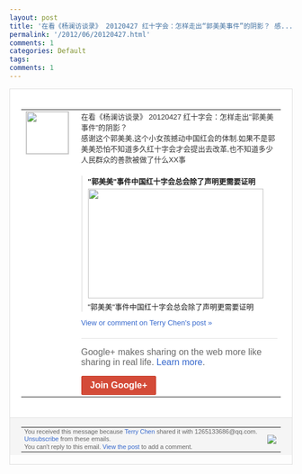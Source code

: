 ```yaml
---
layout: post
title: '在看《杨澜访谈录》 20120427 红十字会：怎样走出“郭美美事件”的阴影？ 感...'
permalink: '/2012/06/20120427.html'
comments: 1
categories: Default
tags: 
comments: 1
---
```

<div style="border:solid 1px #dfdfdf;color:#686868;font:13px Arial"><div style="background-color:#fff;padding:20px;"><table cellpadding="0" cellspacing="0"><tr><td style="padding-right:15px;vertical-align:top"><a href="https://plus.google.com/_/notifications/ngemlink?&amp;emid=CNiUodrdubACFQQGQAodllMAAA&amp;path=%2F108643996575278738906&amp;dt=1338989798249"><img height="75" src="https://lh3.googleusercontent.com/-KKRGTyJ5Bl0/AAAAAAAAAAI/AAAAAAAAEEY/jllxqER5dCk/s75-c-k-a/photo.jpg" style="border:solid 1px #cccccc;" width="75"/></a></td><td style="width:578px;color:#333;font:13px Arial;vertical-align:top;"><div style="padding-bottom:10px">在看《杨澜访谈录》 20120427 红十字会：怎样走出"郭美美事件"的阴影？<wbr/><br/>感谢这个郭美美,这个小女孩撼动中国红会的<wbr/>体制.如果不是郭美美恐怕不知道多久红十字<wbr/>会才会提出去改革,也不知道多少人民群众的<wbr/>善款被做了什么XX事</div><div style="margin-top:10px;padding-left:10px; border-left:2px solid #EAEAEA"><span style="margin-right:5px"><div style="margin-bottom:4px;font-weight:bold"><a href="https://plus.google.com/_/notifications/ngemlink?&amp;emid=CNiUodrdubACFQQGQAodllMAAA&amp;path=%2F108643996575278738906%2Fposts%2FVpiQTAY4L6A%3Fgpinv%3DAMIXal8LbfGOBaGadQ9Jkg8Kv_aZJuplJkFl00p_Zl1b0c0navXoNYkmerPdUm5vAnSTjDk9u_LORnicY6KtmwClWNri9H2FDe7muO2cSm1ATHLYPtOtPFo&amp;dt=1338989798249" style="zSoyz;text-decoration:none">"郭美美"事件中国红十字会总会除了声明更<wbr/>需要证明</a></div><a href="https://plus.google.com/_/notifications/ngemlink?&amp;emid=CNiUodrdubACFQQGQAodllMAAA&amp;path=%2F108643996575278738906%2Fposts%2FVpiQTAY4L6A%3Fgpinv%3DAMIXal8LbfGOBaGadQ9Jkg8Kv_aZJuplJkFl00p_Zl1b0c0navXoNYkmerPdUm5vAnSTjDk9u_LORnicY6KtmwClWNri9H2FDe7muO2cSm1ATHLYPtOtPFo&amp;dt=1338989798249" style="zSoyz"><img border="0" src="https://images2-focus-opensocial.googleusercontent.com/gadgets/proxy?url=https://ytimg.googleusercontent.com/vi/fTjzKAIIjiw/hqdefault.jpg&amp;container=focus&amp;gadget=a&amp;rewriteMime=image/*&amp;refresh=31536000&amp;resize_h=195" style="width:312px;height:195px;display:block"/></a><div style="margin:5px 0 12px 0"><a href="http://www.youtube.com/v/fTjzKAIIjiw&amp;hl=en&amp;fs=1&amp;autoplay=1" style="zSoyz;text-decoration:none">"郭美美"事件中国红十字会总会除了声明更<wbr/>需要证明</a></div></span></div><a href="https://plus.google.com/_/notifications/ngemlink?&amp;emid=CNiUodrdubACFQQGQAodllMAAA&amp;path=%2F108643996575278738906%2Fposts%2FVpiQTAY4L6A%3Fgpinv%3DAMIXal8LbfGOBaGadQ9Jkg8Kv_aZJuplJkFl00p_Zl1b0c0navXoNYkmerPdUm5vAnSTjDk9u_LORnicY6KtmwClWNri9H2FDe7muO2cSm1ATHLYPtOtPFo&amp;dt=1338989798249" style="color:#3366CC;text-decoration:none;">View or comment on Terry Chen's post »</a><div style="margin-top:20px;border-top:solid 1px #dfdfdf"><div style="padding:15px 0;color:#686868;font:16px Arial;">Google+ makes sharing on the web more like sharing in real life. <a href="http://www.google.com/+/learnmore/" style="color:#3366CC;text-decoration:none;">Learn more</a>.</div><a href="https://plus.google.com/_/notifications/ngemlink?&amp;emid=CNiUodrdubACFQQGQAodllMAAA&amp;path=%2F%3Fgpinv%3DAMIXal8LbfGOBaGadQ9Jkg8Kv_aZJuplJkFl00p_Zl1b0c0navXoNYkmerPdUm5vAnSTjDk9u_LORnicY6KtmwClWNri9H2FDe7muO2cSm1ATHLYPtOtPFo&amp;dt=1338989798249" style="display:inline-block;padding:7px 15px;background-color:#d44b38; color:#fff;font-size:16px; font-weight:bold;border-radius:2px;border:solid 1px #c43b28; white-space:nowrap;text-decoration:none">Join Google+</a></div></td></tr></table></div><div style="border-top:solid 1px #dfdfdf;padding:0 20px; background-color:#f5f5f5"><table cellpadding="0" cellspacing="0" style="height:50px"><tbody><tr><td style="vertical-align:middle;width:100%; color:#636363;font:11px Arial; line-height:120%">You received this message because <a href="https://plus.google.com/_/notifications/ngemlink?&amp;emid=CNiUodrdubACFQQGQAodllMAAA&amp;path=%2F108643996575278738906%3Fgpinv%3DAMIXal8LbfGOBaGadQ9Jkg8Kv_aZJuplJkFl00p_Zl1b0c0navXoNYkmerPdUm5vAnSTjDk9u_LORnicY6KtmwClWNri9H2FDe7muO2cSm1ATHLYPtOtPFo&amp;dt=1338989798249" style="color:#3366CC;text-decoration:none;">Terry Chen</a> shared it with 1265133686@qq.com. <a href="https://plus.google.com/_/notifications/ngemlink?&amp;emid=CNiUodrdubACFQQGQAodllMAAA&amp;path=%2F_%2Fnonplus%2Femailsettings%3Fgpinv%3DAMIXal8LbfGOBaGadQ9Jkg8Kv_aZJuplJkFl00p_Zl1b0c0navXoNYkmerPdUm5vAnSTjDk9u_LORnicY6KtmwClWNri9H2FDe7muO2cSm1ATHLYPtOtPFo%26est%3DADH5u8V7szlvabf47gZo0SfjWEpUiM7o5PohnlDpx_7sM0CDWuQVtUMr6x5p_jQwIiDoZIet5YFtgLdtczkKFCMSjjTfK6hppav3jZgeHtElNFe_n113RM-yWu_BwcY_QLEffOMqQGuC&amp;dt=1338989798249" style="color:#3366CC;text-decoration:none;">Unsubscribe</a> from these emails.<br/>You can't reply to this email. <a href="https://plus.google.com/_/notifications/ngemlink?&amp;emid=CNiUodrdubACFQQGQAodllMAAA&amp;path=%2F108643996575278738906%2Fposts%2FVpiQTAY4L6A%3Fgpinv%3DAMIXal8LbfGOBaGadQ9Jkg8Kv_aZJuplJkFl00p_Zl1b0c0navXoNYkmerPdUm5vAnSTjDk9u_LORnicY6KtmwClWNri9H2FDe7muO2cSm1ATHLYPtOtPFo&amp;dt=1338989798249" style="color:#3366CC;text-decoration:none;">View the post</a> to add a comment.<br/></td><td><img src="https://ssl.gstatic.com/s2/oz/images/notifications/logo/google-plus-6617a72bb36cc548861652780c9e6ff1.png"/></td></tr></tbody></table></div></div>